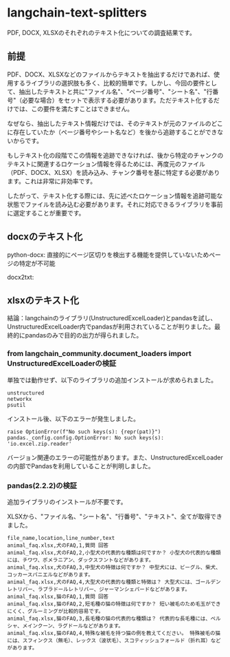 # langchain-text-splitters

PDF, DOCX, XLSXのそれぞれのテキスト化についての調査結果です。

## 前提
PDF、DOCX、XLSXなどのファイルからテキストを抽出するだけであれば、使用するライブラリの選択肢も多く、比較的簡単です。しかし、今回の要件として、抽出したテキストと共に"ファイル名"、"ページ番号"、"シート名"、"行番号"（必要な場合）をセットで表示する必要があります。ただテキスト化するだけでは、この要件を満たすことはできません。

なぜなら、抽出したテキスト情報だけでは、そのテキストが元のファイルのどこに存在していたか（ページ番号やシート名など）を後から追跡することができないからです。

もしテキスト化の段階でこの情報を追跡できなければ、後から特定のチャンクのテキストに関連するロケーション情報を得るためには、再度元のファイル（PDF、DOCX、XLSX）を読み込み、チャンク番号を基に特定する必要があります。これは非常に非効率です。

したがって、テキスト化する際には、先に述べたロケーション情報を追跡可能な状態でファイルを読み込む必要があります。それに対応できるライブラリを事前に選定することが重要です。

## docxのテキスト化
python-docx: 直接的にページ区切りを検出する機能を提供していないためページの特定が不可能

docx2txt:

## xlsxのテキスト化

結論：langchainのライブラリ(UnstructuredExcelLoader)とpandasを試し、UnstructuredExcelLoader内でpandasが利用されていることが判りました。最終的にpandasのみで目的の出力が得られました。

### from langchain_community.document_loaders import UnstructuredExcelLoaderの検証

単独では動作せず、以下のライブラリの追加インストールが求められました。
```
unstructured
networkx
psutil
```

インストール後、以下のエラーが発生しました。
```
raise OptionError(f"No such keys(s): {repr(pat)}")
pandas._config.config.OptionError: No such keys(s): 'io.excel.zip.reader'
```
バージョン関連のエラーの可能性があります。また、UnstructuredExcelLoaderの内部でPandasを利用していることが判明しました。

### pandas(2.2.2)の検証
追加ライブラリのインストールが不要です。

XLSXから、"ファイル名、"シート名"、"行番号"、"テキスト"、全てが取得できました。

```
file_name,location,line_number,text
animal_faq.xlsx,犬のFAQ,1,質問 回答
animal_faq.xlsx,犬のFAQ,2,小型犬の代表的な種類は何ですか？ 小型犬の代表的な種類には、チワワ、ポメラニアン、ダックスフントなどがあります。
animal_faq.xlsx,犬のFAQ,3,中型犬の特徴は何ですか？ 中型犬には、ビーグル、柴犬、コッカースパニエルなどがあります。
animal_faq.xlsx,犬のFAQ,4,大型犬の代表的な種類と特徴は？ 大型犬には、ゴールデンレトリバー、ラブラドールレトリバー、ジャーマンシェパードなどがあります。
animal_faq.xlsx,猫のFAQ,1,質問 回答
animal_faq.xlsx,猫のFAQ,2,短毛種の猫の特徴は何ですか？ 短い被毛のため毛玉ができにくく、グルーミングが比較的容易です。
animal_faq.xlsx,猫のFAQ,3,長毛種の猫の代表的な種類は？ 代表的な長毛種には、ペルシャ、メインクーン、ラグドールなどがあります。
animal_faq.xlsx,猫のFAQ,4,特殊な被毛を持つ猫の例を教えてください。 特殊被毛の猫には、スフィンクス（無毛）、レックス（波状毛）、スコティッシュフォールド（折れ耳）などがあります。
```

